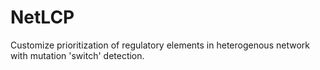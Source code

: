 # NetLCP
Customize prioritization of regulatory elements in heterogenous network with mutation 'switch' detection.
